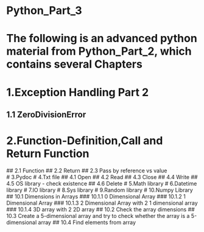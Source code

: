 <h1> Python_Part_3 <h1/>
<p> The following is an advanced python material from Python_Part_2, which contains several Chapters </p>

<h1> 1.Exception Handling Part 2 </h1> 
<h2> 1.1 ZeroDivisionError  </h2>

<h1> 2.Function-Definition,Call and Return Function </h1>
## 2.1 Function
## 2.2 Return
## 2.3 Pass by reference vs value
<br />
# 3.Pydoc
# 4.Txt file
## 4.1 Open
## 4.2 Read
## 4.3 Close
## 4.4 Write
## 4.5 OS library - check existence 
## 4.6 Delete
# 5.Math library
# 6.Datetime library
# 7.IO library
# 8.Sys library
# 9.Random library
# 10.Numpy Library
## 10.1 Dimensions in Arrays
### 10.1.1 0 Dimensional Array
### 10.1.2 1 Dimensional Array
### 10.1.3 2 Dimensional Array with 2 1 dimensional array
### 10.1.4 3D array with 2 2D array
## 10.2 Check the array dimensions
## 10.3 Create a 5-dimensional array and try to check whether the array is a 5-dimensional array
## 10.4 Find elements from array
